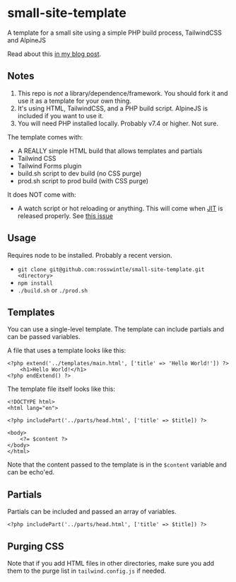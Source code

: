 # small-site-template

A template for a small site using a simple PHP build process, TailwindCSS and AlpineJS

Read about this [in my blog post](https://rosswintle.uk/2022/08/why-i-love-and-how-i-make-simple-static-minimal-tech-websites/).

## Notes

1. This repo is *not* a library/dependence/framework. You should fork it and use it as a template for your own thing.
2. It's using HTML, TailwindCSS, and a PHP build script. AlpineJS is included if you want to use it.
3. You will need PHP installed locally. Probably v7.4 or higher. Not sure.

The template comes with:

* A REALLY simple HTML build that allows templates and partials
* Tailwind CSS
* Tailwind Forms plugin
* build.sh script to dev build (no CSS purge)
* prod.sh script to prod build (with CSS purge)

It does NOT come with:

* A watch script or hot reloading or anything. This will come when
[JIT](https://tailwindcss.com/docs/just-in-time-mode) is released properly.
See [this issue](https://github.com/tailwindlabs/tailwindcss/issues/4097)

## Usage

Requires node to be installed. Probably a recent version.

* `git clone git@github.com:rosswintle/small-site-template.git <directory>`
* `npm install`
* `./build.sh` or `./prod.sh`

## Templates

You can use a single-level template. The template can include partials and can be passed variables.

A file that uses a template looks like this:

```
<?php extend('../templates/main.html', ['title' => 'Hello World!']) ?>
    <h1>Hello World!</h1>
<?php endExtend() ?>
```

The template file itself looks like this:

```
<!DOCTYPE html>
<html lang="en">

<?php includePart('../parts/head.html', ['title' => $title]) ?>

<body>
    <?= $content ?>
</body>
</html>
```

Note that the content passed to the template is in the `$content` variable and can be echo'ed.

## Partials

Partials can be included and passed an array of variables.

```
<?php includePart('../parts/head.html', ['title' => $title]) ?>
```

## Purging CSS

Note that if you add HTML files in other directories, make sure you add them to the purge list in `tailwind.config.js` if needed.
